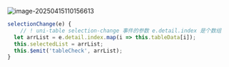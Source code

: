 ![image-20250415110156613](C:\D\vue-project\docs\imgs\image-20250415110156613.png)

```javascript
selectionChange(e) {
    // ! uni-table selection-change 事件的参数 e.detail.index 是个数组
  let arrList = e.detail.index.map(i => this.tableData[i]);
  this.selectedList = arrList;
  this.$emit('tableCheck', arrList);
}
```

